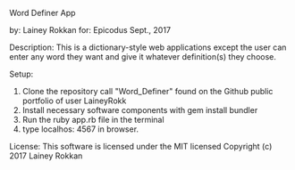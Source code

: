 Word Definer App

by: Lainey Rokkan
for: Epicodus Sept., 2017

Description:
This  is a dictionary-style  web applications except the user can enter any word they want and give it whatever definition(s) they choose.

Setup:
1. Clone the repository call "Word_Definer" found on the Github public portfolio of user LaineyRokk
2. Install necessary software components with gem install bundler
3. Run the ruby app.rb file in the terminal
4. type localhos: 4567 in browser.

License:
This software is licensed under the MIT licensed
Copyright (c) 2017 Lainey Rokkan
